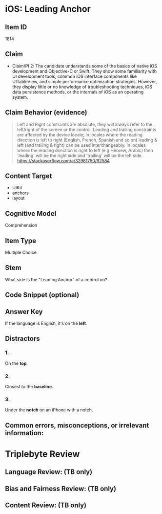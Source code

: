# iOS: Leading Anchor


## Item ID
1814

## Claim
-   Claim/PI 2: The candidate understands some of the basics of native iOS development and Objective-C or Swift. They show some familiarity with UI development tools, common iOS interface components like UITableView, and simple performance optimization strategies. However, they display little or no knowledge of troubleshooting techniques, iOS data persistence methods, or the internals of iOS as an operating system.


## Claim Behavior (evidence)

> Left and Right constraints are absolute, they will always refer to the left/right of the screen or the control. Leading and trailing constraints are affected by the device locale; In locales where the reading direction is left to right (English, French, Spanish and so on) leading & left (and trailing & right) can be used interchangeably. In locales where the reading direction is right to left (e.g Hebrew, Arabic) then 'leading' will be the right side and 'trailing' will be the left side.
https://stackoverflow.com/a/32981750/92584


## Content Target
* UIKit
* anchors
* layout


## Cognitive Model
Comprehension


## Item Type
Multiple Choice


## Stem
What side is the "Leading Anchor" of a control on?


## Code Snippet (optional)



## Answer Key
If the language is English, it's on the **left**.


## Distractors
### 1.
On the **top**.


### 2.
Closest to the **baseline**.


### 3.
Under the **notch** on an iPhone with a notch.


## Common errors, misconceptions, or irrelevant information:



# Triplebyte Review


## Language Review: (TB only)


## Bias and Fairness Review: (TB only)


## Content Review: (TB only)

